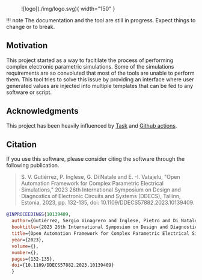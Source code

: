 <figure markdown>
  ![logo](./img/logo.svg){ width="150" }
</figure>


!!! note
    The documentation and the tool are still in progress. Expect things to change or to break.

## Motivation

This project started as a way to facitilate the process of performing complex electronic parametric simulations. Some of the simulations requirements are so convoluted that most of the tools are unable to perform them. This tool tries to solve this issue by providing an interface where user generated values are injected into multiple templates that can be fed to any software or script.

## Acknowledgments

This project has been heavily influenced by [Task](https://taskfile.dev/) and [Github actions](https://docs.github.com/en/actions/using-workflows/workflow-syntax-for-github-actions).

## Citation

If you use this software, please consider citing the software through the following publication.

> S. V. Gutiérrez, P. Inglese, G. Di Natale and E. -I. Vatajelu, "Open Automation Framework for Complex Parametric Electrical Simulations," 2023 26th International Symposium on Design and Diagnostics of Electronic Circuits and Systems (DDECS), Tallinn, Estonia, 2023, pp. 132-135, doi: 10.1109/DDECS57882.2023.10139409.

```bibtex title="Bibtex Source"
@INPROCEEDINGS{10139409,
  author={Gutiérrez, Sergio Vinagrero and Inglese, Pietro and Di Natale, Giorgio and Vatajelu, Elena-Ioana},
  booktitle={2023 26th International Symposium on Design and Diagnostics of Electronic Circuits and Systems (DDECS)}, 
  title={Open Automation Framework for Complex Parametric Electrical Simulations}, 
  year={2023},
  volume={},
  number={},
  pages={132-135},
  doi={10.1109/DDECS57882.2023.10139409}
  }
```
